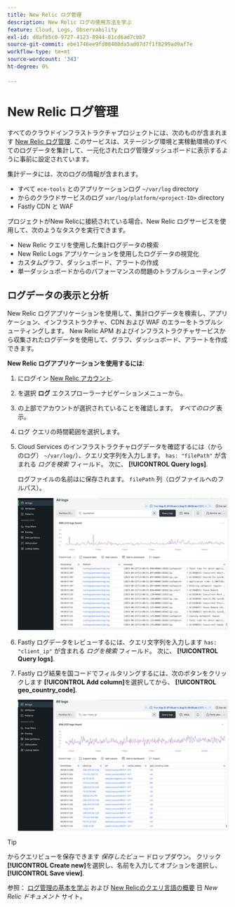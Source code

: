 ```yaml
---
title: New Relic ログ管理
description: New Relic ログの使用方法を学ぶ
feature: Cloud, Logs, Observability
exl-id: d8afb5c0-9727-4123-8944-81cd6ad7cbb7
source-git-commit: ebe1746ee9fd08480da5ad07d7f1f8299ad9af7e
workflow-type: tm+mt
source-wordcount: '343'
ht-degree: 0%

---
```


# New Relic ログ管理

すべてのクラウドインフラストラクチャプロジェクトには、次のものが含まれます [New Relic ログ管理](https://docs.newrelic.com/docs/logs/get-started/get-started-log-management/). このサービスは、ステージング環境と実稼動環境のすべてのログデータを集計して、一元化されたログ管理ダッシュボードに表示するように事前に設定されています。

集計データには、次のログの情報が含まれます。

- すべて `ece-tools` とのアプリケーションログ `~/var/log` directory
- からのクラウドサービスのログ `var/log/platform/<project-ID>` directory
- Fastly CDN と WAF

プロジェクトがNew Relicに接続されている場合、New Relic ログサービスを使用して、次のようなタスクを実行できます。

- New Relic クエリを使用した集計ログデータの検索
- New Relic Logs アプリケーションを使用したログデータの視覚化
- カスタムグラフ、ダッシュボード、アラートの作成
- 単一ダッシュボードからのパフォーマンスの問題のトラブルシューティング

## ログデータの表示と分析

New Relic ログアプリケーションを使用して、集計ログデータを検索し、アプリケーション、インフラストラクチャ、CDN および WAF のエラーをトラブルシューティングします。 New Relic APM およびインフラストラクチャサービスから収集されたログデータを使用して、グラフ、ダッシュボード、アラートを作成できます。

**New Relic ログアプリケーションを使用するには**:

1. にログイン [New Relic アカウント](https://login.newrelic.com/login).

1. を選択 **ログ** エクスプローラーナビゲーションメニューから。

1. の上部でアカウントが選択されていることを確認します。 _すべてのログ_ 表示。

1. ログ クエリの時間範囲を選択します。

1. Cloud Services のインフラストラクチャログデータを確認するには（からのログ） `~/var/log/`）、クエリ文字列を入力します。 `has: "filePath"` が含まれる _ログを検索_ フィールド。 次に、 **[!UICONTROL Query logs]**.

   ログファイルの名前はに保存されます。 `filePath` 列（ログファイルへのフルパス）。

   ![Cloud project New Relic サービスのログデータ](../../assets/new-relic/var-log-query.png)

1. Fastly ログデータをレビューするには、クエリ文字列を入力します `has: "client_ip"` が含まれる _ログを検索_ フィールド。 次に、 **[!UICONTROL Query logs]**.

1. Fastly ログ結果を国コードでフィルタリングするには、次のボタンをクリックします **[!UICONTROL Add column]**&#x200B;を選択してから、 **[!UICONTROL geo_country_code]**.

   ![Cloud Project New Relic CDN ログ属性フィルター](../../assets/new-relic/fastly-countrycode-filter.png)

>[!TIP]
>
>からクエリビューを保存できます _保存したビュー_ ドロップダウン。 クリック **[!UICONTROL Create new]**&#x200B;を選択し、名前を入力してオプションを選択し、 **[!UICONTROL Save view]**.
>
>参照： [ログ管理の基本を学ぶ](https://docs.newrelic.com/docs/logs/get-started/get-started-log-management/) および [New Relicのクエリ言語の概要](https://docs.newrelic.com/docs/query-your-data/nrql-new-relic-query-language/get-started/introduction-nrql-new-relics-query-language/) 日 _New Relic ドキュメント_ サイト。
